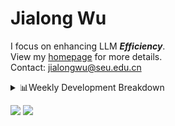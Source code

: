 #  Jialong Wu

I focus on enhancing LLM ***Efficiency***.<br>
View my [homepage](https://callanwu.github.io/) for more details. <br>
Contact: jialongwu@seu.edu.cn

<details><summary>📊Weekly Development Breakdown</summary>

<!--START_SECTION:waka-->

```txt
From: 18 January 2025 - To: 25 January 2025

Total Time: 1 hr 21 mins

Other      52 mins         ████████████████░░░░░░░░░   64.57 %
Markdown   11 mins         ███▓░░░░░░░░░░░░░░░░░░░░░   14.71 %
Python     10 mins         ███▒░░░░░░░░░░░░░░░░░░░░░   12.82 %
Bash       6 mins          ██░░░░░░░░░░░░░░░░░░░░░░░   07.90 %
```

<!--END_SECTION:waka-->

[![wakatime](https://wakatime.com/badge/user/c6720b29-9431-4a60-bc9d-e1fb2b6bd65f.svg)](https://wakatime.com/@c6720b29-9431-4a60-bc9d-e1fb2b6bd65f)
</details>

[![](https://img.shields.io/badge/Google%20Scholar-4385FE.svg?&color=d6d6d6&style=flat-square&logo=google-scholar)](https://scholar.google.com/citations?user=6eg2m4YAAAAJ)
![](https://komarev.com/ghpvc/?username=callanwu)
